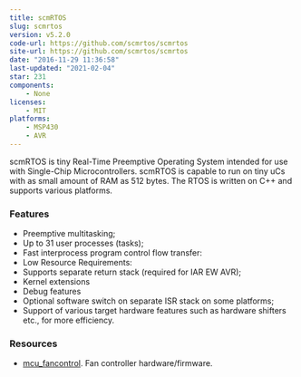 ```yaml
---
title: scmRTOS
slug: scmrtos
version: v5.2.0
code-url: https://github.com/scmrtos/scmrtos
site-url: https://github.com/scmrtos/scmrtos
date: "2016-11-29 11:36:58"
last-updated: "2021-02-04"
star: 231
components:
    - None
licenses:
    - MIT
platforms:
    - MSP430
    - AVR
---
```

scmRTOS is tiny Real-Time Preemptive Operating System intended for use with Single-Chip Microcontrollers. scmRTOS is capable to run on tiny uCs with as small amount of RAM as 512 bytes. The RTOS is written on C++ and supports various platforms.

<!--more-->

### Features

- Preemptive multitasking;
- Up to 31 user processes (tasks);
- Fast interprocess program control flow transfer:
- Low Resource Requirements:
- Supports separate return stack (required for IAR EW AVR);
- Kernel extensions
- Debug features
- Optional software switch on separate ISR stack on some platforms;
- Support of various target hardware features such as hardware shifters etc., for more efficiency.

### Resources
<!--github-projects-->
- [mcu_fancontrol](https://github.com/hrandib/mcu_fancontrol). Fan controller hardware/firmware.
